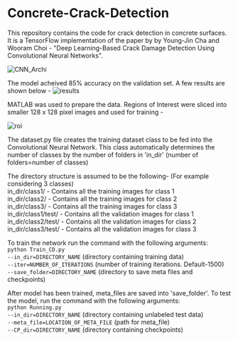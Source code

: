 # Concrete-Crack-Detection

This repository contains the code for crack detection in concrete surfaces. It is a TensorFlow implementation of the paper by by Young-Jin Cha and Wooram Choi - "Deep Learning-Based Crack Damage Detection Using Convolutional Neural Networks".

![CNN_Archi](https://user-images.githubusercontent.com/32497274/34506710-30363d94-effd-11e7-864a-bec0d7153721.PNG)

The model acheived 85% accuracy on the validation set. A few results are shown below -
![results](https://user-images.githubusercontent.com/32497274/34510394-8e4ec3e6-f021-11e7-8a70-394219f76ff2.PNG)

MATLAB was used to prepare the data. Regions of Interest were sliced into smaller 128 x 128 pixel images and used for training - 

![roi](https://user-images.githubusercontent.com/32497274/34510417-c3207466-f021-11e7-9bf7-c91c034a70be.PNG)


The dataset.py file creates the training dataset class to be fed into the Convolutional Neural Network. This class automatically determines the number of classes by the number of folders in 'in_dir' (number of folders=number of classes)

The directory structure is assumed to be the following- (For example considering 3 classes)<br />
        in_dir/class1/              - Contains all the training images for class 1<br />
        in_dir/class2/              - Contains all the training images for class 2<br />
        in_dir/class3/              - Contains all the training images for class 3<br />
        in_dir/class1/test/         - Contains all the validation images for class 1<br />
        in_dir/class2/test/         - Contains all the validation images for class 2<br />
        in_dir/class3/test/         - Contains all the validation images for class 3<br />
  
To train the network run the command with the following arguments:<br />
`python Train_CD.py`<br />
`--in_dir=DIRECTORY_NAME`		(directory containing training data)<br />
`--iter=NUMBER_OF_ITERATIONS` 		(number of training iterations. Default-1500)<br />
`--save_folder=DIRECTORY_NAME` 		(directory to save meta files and checkpoints)<br />

After model has been trained, meta_files are saved into 'save_folder'. To test the model, run the command with the following arguments:<br />
`python Running.py` 	
`--in_dir=DIRECTORY_NAME`		(directory containing unlabeled test data)<br />
`--meta_file=LOCATION_OF_META_FILE` 	(path for meta_file)<br />
`--CP_dir=DIRECTORY_NAME` 		(directory containing checkpoints)<br />
